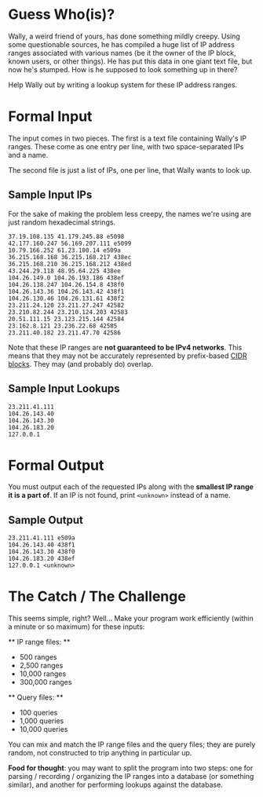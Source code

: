 Guess Who(is)?
==============

Wally, a weird friend of yours, has done something mildly
creepy. Using some questionable sources, he has compiled a huge list
of IP address ranges associated with various names (be it the owner of
the IP block, known users, or other things). He has put this data in
one giant text file, but now he's stumped. How is he supposed to look
something up in there?

Help Wally out by writing a lookup system for these IP address ranges.

Formal Input
============

The input comes in two pieces. The first is a text file containing
Wally's IP ranges. These come as one entry per line, with two
space-separated IPs and a name.

The second file is just a list of IPs, one per line, that Wally wants
to look up.

Sample Input IPs
----------------

For the sake of making the problem less creepy, the names we're using
are just random hexadecimal strings. 

	37.19.108.135 41.179.245.88 e5098
	42.177.160.247 56.169.207.111 e5099
	10.79.166.252 61.23.100.14 e509a
	36.215.168.168 36.215.168.217 438ec
	36.215.168.210 36.215.168.212 438ed
	43.244.29.118 48.95.64.225 438ee
	104.26.149.0 104.26.193.186 438ef
	104.26.138.247 104.26.154.8 438f0
	104.26.143.36 104.26.143.42 438f1
	104.26.130.46 104.26.131.61 438f2
	23.211.24.120 23.211.27.247 42582
	23.210.82.244 23.210.124.203 42583
	20.51.111.15 23.123.215.144 42584
	23.162.8.121 23.236.22.68 42585
	23.211.40.182 23.211.47.70 42586

Note that these IP ranges are **not guaranteed to be IPv4
networks**. This means that they may not be accurately represented by
prefix-based
[CIDR blocks](https://en.wikipedia.org/wiki/Classless_Inter-Domain_Routing#CIDR_blocks). They
may (and probably do) overlap.

Sample Input Lookups
--------------------

	23.211.41.111
	104.26.143.40
	104.26.143.30
	104.26.183.20
	127.0.0.1

Formal Output
=============

You must output each of the requested IPs along with the **smallest IP
range it is a part of**. If an IP is not found, print `<unknown>`
instead of a name.

Sample Output
-------------

	23.211.41.111 e509a
	104.26.143.40 438f1
	104.26.143.30 438f0
	104.26.183.20 438ef
	127.0.0.1 <unknown>

The Catch / The Challenge
=========================

This seems simple, right? Well... Make your program work efficiently
(within a minute or so maximum) for these inputs:

** IP range files: **

* 500 ranges
* 2,500 ranges
* 10,000 ranges
* 300,000 ranges

** Query files: **

* 100 queries
* 1,000 queries
* 10,000 queries

You can mix and match the IP range files and the query files; they are
purely random, not constructed to trip anything in particular up.

**Food for thought**: you may want to split the program into two steps:
one for parsing / recording / organizing the IP ranges into a database
(or something similar), and another for performing lookups against the
database. 

